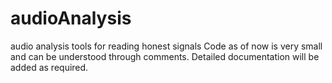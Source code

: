 # audioAnalysis
audio analysis tools for reading honest signals
Code as of now is very small and can be understood through comments. Detailed documentation will be added as required.
